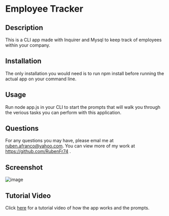 # Employee Tracker

  ## Description
  This is a CLI app made with Inquirer and Mysql to keep track of employees within your company.

  ## Installation
  The only installation you would need is to run npm install before running the actual app on your command line.

  ## Usage
  Run node app.js in your CLI to start the prompts that will walk you through the verious tasks you can perform with this
  application.


  ## Questions
  
  For any questions you may have, please emal me at ruben.afranco@yahoo.com.
  You can view more of my work at https://github.com/RubenFr74 .
  
  ## Screenshot
  ![image](https://user-images.githubusercontent.com/119752452/225818906-2017ae40-4ae5-4cba-8f5f-706d425108be.png)
  
  ## Tutorial Video
  Click [here](https://youtu.be/6PxA3LaqEpE) for a tutorial video of how the app works and the prompts.

